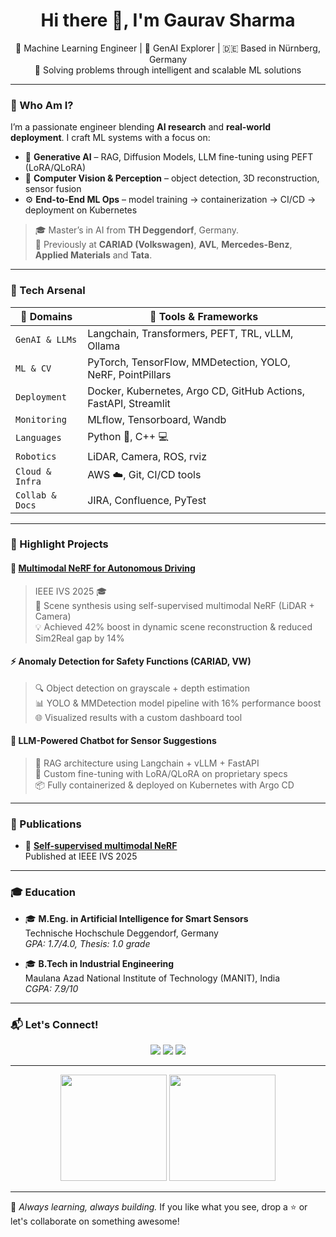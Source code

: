 <!-- Profile README for Gaurav Sharma -->

<h1 align="center">Hi there 👋, I'm Gaurav Sharma</h1>

<p align="center">
  🧠 Machine Learning Engineer | 🤖 GenAI Explorer | 🇩🇪 Based in Nürnberg, Germany  
  <br>
  🚀 Solving problems through intelligent and scalable ML solutions
</p>

---

### 🧭 Who Am I?

I’m a passionate engineer blending **AI research** and **real-world deployment**. I craft ML systems with a focus on:

- 🧬 **Generative AI** – RAG, Diffusion Models, LLM fine-tuning using PEFT (LoRA/QLoRA)
- 🔭 **Computer Vision & Perception** – object detection, 3D reconstruction, sensor fusion  
- ⚙️ **End-to-End ML Ops** – model training → containerization → CI/CD → deployment on Kubernetes  

> 🎓 Master’s in AI from **TH Deggendorf**, Germany.  
> 🧪 Previously at **CARIAD (Volkswagen)**, **AVL**, **Mercedes-Benz**, **Applied Materials** and **Tata**.

---

### 🚀 Tech Arsenal

| 🚀 Domains         | 🧰 Tools & Frameworks |
|--------------------|----------------------|
| `GenAI & LLMs`     | Langchain, Transformers, PEFT, TRL, vLLM, Ollama |
| `ML & CV`          | PyTorch, TensorFlow, MMDetection, YOLO, NeRF, PointPillars |
| `Deployment`       | Docker, Kubernetes, Argo CD, GitHub Actions, FastAPI, Streamlit |
| `Monitoring`       | MLflow, Tensorboard, Wandb |
| `Languages`        | Python 🐍, C++ 💻 |
| `Robotics`         | LiDAR, Camera, ROS, rviz |
| `Cloud & Infra`    | AWS ☁️, Git, CI/CD tools |
| `Collab & Docs`    | JIRA, Confluence, PyTest |

---

### 🌟 Highlight Projects

#### 🧠 [Multimodal NeRF for Autonomous Driving](https://gaurav00700.github.io/ProjectPage-Selfsupervised-NVSF/)
> IEEE IVS 2025 🎓  
> 🔧 Scene synthesis using self-supervised multimodal NeRF (LiDAR + Camera)  
> 💡 Achieved 42% boost in dynamic scene reconstruction & reduced Sim2Real gap by 14%

#### ⚡ Anomaly Detection for Safety Functions (CARIAD, VW)
> 🔍 Object detection on grayscale + depth estimation  
> 📊 YOLO & MMDetection model pipeline with 16% performance boost  
> 🌐 Visualized results with a custom dashboard tool

#### 🤖 LLM-Powered Chatbot for Sensor Suggestions
> 📘 RAG architecture using Langchain + vLLM + FastAPI  
> 🎯 Custom fine-tuning with LoRA/QLoRA on proprietary specs  
> 📦 Fully containerized & deployed on Kubernetes with Argo CD

---

### 🏅 Publications
- 📖 **[Self-supervised multimodal NeRF](https://arxiv.org/abs/2506.19615)**  
  Published at IEEE IVS 2025

---

### 🎓 Education

- 🎓 **M.Eng. in Artificial Intelligence for Smart Sensors**  
  Technische Hochschule Deggendorf, Germany  
  *GPA: 1.7/4.0, Thesis: 1.0 grade*

- 🎓 **B.Tech in Industrial Engineering**  
  Maulana Azad National Institute of Technology (MANIT), India  
  *CGPA: 7.9/10*

---

### 📬 Let's Connect!

<p align="center">
  <a href="mailto:gauravsharma0509@gmail.com"><img src="https://img.shields.io/badge/Email-D14836?style=flat&logo=gmail&logoColor=white"/></a>
  <a href="https://www.linkedin.com/in/gs0509"><img src="https://img.shields.io/badge/LinkedIn-0077B5?style=flat&logo=linkedin&logoColor=white"/></a>
  <a href="https://github.com/gaurav00700"><img src="https://img.shields.io/badge/GitHub-100000?style=flat&logo=github&logoColor=white"/></a>
</p>

---

<p align="center">
  <img src="https://github-readme-stats.vercel.app/api?username=gaurav00700&show_icons=true&theme=react" height="170" />
  <img src="https://github-readme-stats.vercel.app/api/top-langs/?username=gaurav00700&layout=compact&theme=react" height="170" />
</p>

---

🌱 *Always learning, always building.* If you like what you see, drop a ⭐ or let's collaborate on something awesome!
